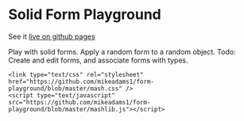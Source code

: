 
# Solid Form Playground


See it [live on github pages](https://solid.github.io/form-playground/playground.html)

Play with solid forms. Apply a random form to a random object.
Todo: Create and edit forms, and associate forms with types.

<!DOCTYPE html>
<html id="docHTML">
<head>
  <title>Solid Form Playground</title>
  <meta content="text/html; charset=UTF-8" http-equiv="content-type">
  <!-- was https://solid.github.io/solid-panes/style/tabbedtab.css   -->
  
    <link type="text/css" rel="stylesheet" href="https://github.com/mikeadams1/form-playground/blob/master/mash.css" />
    <script type="text/javascript" src="https://github.com/mikeadams1/form-playground/blob/master/mashlib.js"></script>

